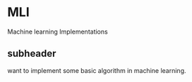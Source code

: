 # MLI
Machine learning Implementations

## subheader

want to implement some basic algorithm in machine learning.

